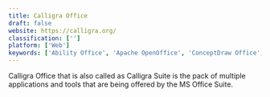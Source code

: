 ```yaml
---
title: Calligra Office
draft: false 
website: https://calligra.org/
classification: ['']
platform: ['Web']
keywords: ['Ability Office', 'Apache OpenOffice', 'ConceptDraw Office', 'Google Drive', 'LibreOffice', 'LibreOffice - Writer', 'Microsoft Office', 'MobiSystems OfficeSuite', 'Notion', 'ONLYOFFICE', 'OfficeSuite', 'OxygenOffice Professional', 'SSuite Office Online', 'SoftMaker Office', 'SoftMaker Office/FreeOffice', 'StackEdit', 'WPS Office', 'WeCompress', 'WordPerfect', 'Zoho Docs']
---
```

Calligra Office that is also called as Calligra Suite is the pack of multiple applications and tools that are being offered by the MS Office Suite.